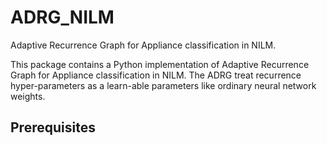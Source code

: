 # ADRG_NILM
Adaptive Recurrence Graph for Appliance classification in NILM.

This package contains a Python implementation of Adaptive Recurrence Graph for Appliance classification in NILM. The ADRG  treat  recurrence hyper-parameters  as a learn-able parameters like ordinary neural network weights.


## Prerequisites
